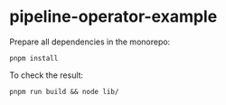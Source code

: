 # pipeline-operator-example


Prepare all dependencies in the monorepo:

```shell
pnpm install
```

To check the result:

````shell
pnpm run build && node lib/ 
````
